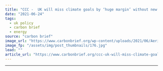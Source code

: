 ```yaml
---
title: "CCC -  UK will miss climate goals by ‘huge margin’ without new policies"
date: "2021-06-24"
tags: 
  - uk policy
  - carbon brief
  - energy
source: "carbon brief"
image_url: "https://www.carbonbrief.org/wp-content/uploads/2021/06/Aerial-view-Gatwick-airport-C5MW96-583x372.jpg"
image_fp: "/assets/img/post_thumbnails/176.jpg"
lead: ""
article_url: "https://www.carbonbrief.org/ccc-uk-will-miss-climate-goals-by-huge-margin-without-new-policies"
---
```


---
